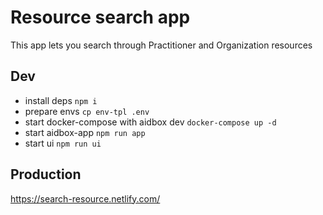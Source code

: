 # Resource search app

This app lets you search through Practitioner and Organization resources

## Dev
- install deps `npm i`
- prepare envs `cp env-tpl .env`
- start docker-compose with aidbox dev `docker-compose up -d`
- start aidbox-app `npm run app`
- start ui `npm run ui`

## Production
https://search-resource.netlify.com/
